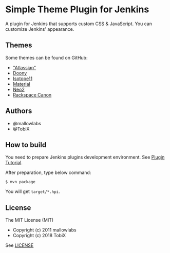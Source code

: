 # Simple Theme Plugin for Jenkins

A plugin for Jenkins that supports custom CSS & JavaScript.
You can customize Jenkins' appearance.

## Themes

Some themes can be found on GitHub:

- ["Atlassian"](https://github.com/djonsson/jenkins-atlassian-theme)
- [Doony](https://github.com/kevinburke/doony)
- [Isotope11](https://github.com/isotope11/jenkins-isotope-style)
- [Material](http://afonsof.com/jenkins-material-theme/)
- [Neo2](https://tobix.github.io/jenkins-neo2-theme/)
- [Rackspace Canon](https://github.com/rackerlabs/canon-jenkins)

## Authors

* @mallowlabs
* @TobiX

## How to build

You need to prepare Jenkins plugins development environment.
See [Plugin Tutorial](https://wiki.jenkins-ci.org/display/JENKINS/Plugin+tutorial).

After preparation, type below command:

    $ mvn package

You will get `target/*.hpi`.

## License

The MIT License (MIT)

- Copyright (c) 2011 mallowlabs
- Copyright (c) 2018 TobiX

See [LICENSE](LICENSE)

